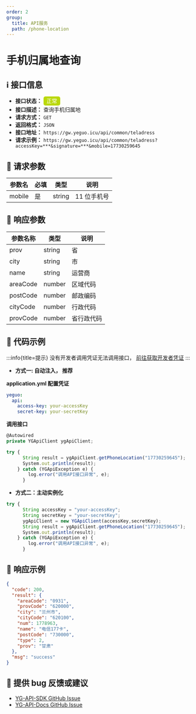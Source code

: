 ```yaml
---
order: 2
group:
  title: API服务
  path: /phone-location
---
```


# 手机归属地查询

## ℹ️ 接口信息

- **接口状态：** <div style="display: inline-block; background-color: #bad80a; color: #fff; padding: 2px; border-radius: 5px; width: 40px; height: 20px; text-align: center; line-height: 20px;">正常</div>
- **接口描述：** 查询手机归属地
- **请求方式：** `GET`
- **返回格式：** `JSON`
- **接口地址：** `https://gw.yeguo.icu/api/common/teladress`
- **请求示例：** `https://gw.yeguo.icu/api/common/teladress?accessKey=***&signature=***&mobile=17730259645`

## 🔢 请求参数

| 参数名 | 必填 | 类型   | 说明        |
| ------ | ---- | ------ | ----------- |
| mobile | 是   | string | 11 位手机号 |

## 💬 响应参数

| 参数名称 | 类型   | 说明       |
| -------- | ------ | ---------- |
| prov     | string | 省         |
| city     | string | 市         |
| name     | string | 运营商     |
| areaCode | number | 区域代码   |
| postCode | number | 邮政编码   |
| cityCode | number | 行政代码   |
| provCode | number | 省行政代码 |

## 📜 代码示例

:::info{title=提示}
没有开发者调用凭证无法调用接口， <a href="https://api.yeguo.icu/person" target="_blank" rel="noopener noreferrer">前往获取开发者凭证</a>
:::

- **方式一: 自动注入， 推荐**

**application.yml 配置凭证**

```yml
yeguo:
  api:
    access-key: your-accessKey
    secret-key: your-secretKey
```

**调用接口**

```js
@Autowired
private YGApiClient ygApiClient;

try {
      String result = ygApiClient.getPhoneLocation("17730259645");
      System.out.println(result);
    } catch (YGApiException e) {
        log.error("调用API接口异常", e);
      }

```

- **方式二：主动实例化**

```js
try {
      String accessKey = "your-accessKey";
      String secretKey = "your-secretKey";
      ygApiClient = new YGApiClient(accessKey,secretKey);
      String result = ygApiClient.getPhoneLocation("17730259645");
      System.out.println(result);
    } catch (YGApiException e) {
        log.error("调用API接口异常", e);
      }
```

## 📝 响应示例

```json
{
  "code": 200,
  "result": {
    "areaCode": "0931",
    "provCode": "620000",
    "city": "兰州市",
    "cityCode": "620100",
    "num": 1778963,
    "name": "电信177卡",
    "postCode": "730000",
    "type": 2,
    "prov": "甘肃"
  },
  "msg": "success"
}
```

## 🐞 提供 bug 反馈或建议

- [YG-API-SDK GitHub Issue](https://github.com/ye-guo/yeguo-api-sdk/issues/new/choose)
- [YG-API-Docs GitHub Issue](https://github.com/ye-guo/yeguo-api-docs/issues/new/choose)
